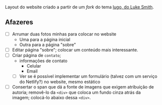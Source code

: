 Layout do website criado a partir de um _fork_ do tema [lugo, do Luke Smith](https://github.com/paulorssalves/lugo).

## Afazeres

- [ ] Arrumar duas fotos minhas para colocar no website
	- Uma para a página inicial
	- Outra para a página "sobre"
- [ ] Editar página "sobre"; colocar um conteúdo mais interessante.
- [ ] Criar página de `contato`;
	- informações de contato
		- Celular
		- Email
	- [ ] Ver se é possível implementar um formulário (talvez com um serviço do Netlify?) no website, mesmo estático
- [ ] Consertar o span que dá a fonte de imagens que exigem atribuição de autoria; removê-lo da `<div>` que coloca um fundo cinza atrás da imagem; colocá-lo abaixo dessa `<div>`.
